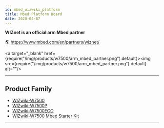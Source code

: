 ```yaml
---
id: mbed_wizwiki_platform
title: Mbed Platform Board
date: 2020-04-07
---
```



**WIZnet is an official arm Mbed partner**

🌎 https://www.mbed.com/en/partners/wiznet/

<a target="_blank" href={require("/img/products/w7500/arm_mbed_partner.png").default}><img src={require("/img/products/w7500/arm_mbed_partner.png").default} alt=""/></a>

-----


## Product Family

  - [WIZwiki-W7500](WIZwiki-W7500/overview)
  - [WIZwiki-W7500P](WIZwiki-W7500P/overview)
  - [WIZwiki-W7500ECO](WIZwiki-W7500ECO/overview)
  - [WIZwiki-W7500 Mbed Starter Kit](WIZwiki-W7500-Mbed-Starter-Kit/wizwiki_w7500_mbed_starter_kit)

-----
